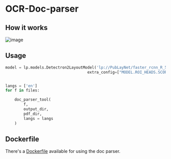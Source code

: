 # OCR-Doc-parser

## How it works
![image](https://user-images.githubusercontent.com/43296932/207932348-ef596f58-6781-4863-95cc-feac9ea0976b.png)


## Usage
```py
model = lp.models.Detectron2LayoutModel('lp://PubLayNet/faster_rcnn_R_50_FPN_3x/config',
                                    extra_config=["MODEL.ROI_HEADS.SCORE_THRESH_TEST", 0.8],)


langs = ['en']
for f in files:

    doc_parser_tool(
        f,
        output_dir,
        pdf_dir,
        langs = langs
    )
```
## Dockerfile
There's a [Dockerfile](https://github.com/marianna13/OCR-Doc-parser/blob/main/Dockerfile) available for using the doc parser.
